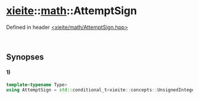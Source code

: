 # [xieite](../../xieite.md)\:\:[math](../../math.md)\:\:AttemptSign
Defined in header [<xieite/math/AttemptSign.hpp>](../../../include/xieite/math/AttemptSign.hpp)

&nbsp;

## Synopses
#### 1)
```cpp
template<typename Type>
using AttemptSign = std::conditional_t<xieite::concepts::UnsignedInteger<Type>, std::make_signed<Type>, std::type_identity<Type>>::type;
```
